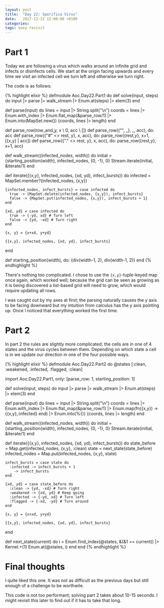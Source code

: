 ```yaml
---
layout: post
title:  "Day 22: Sporifica Virus"
date:   2017-12-22 12:00:00 +0100
categories:
tags: easy revisit
---
```

# Part 1
Today we are following a virus which walks around an infinite grid and infects
or disinfects cells. We start at the origin facing upwards and every time we
visit an infected cell we turn left and otherwise we turn right.

The code is as follows:

{% highlight elixir %}
defmodule Aoc.Day22.Part1 do
  def solve(input, steps) do
    input |> parse |> walk_stream |> Enum.at(steps) |> elem(3)
  end

  def parse(input) do
    lines = input |> String.split("\n")
    coords = lines |> Enum.with_index |> Enum.flat_map(&parse_row/1)
             |> Enum.into(MapSet.new())
    {coords, lines |> length}
  end

  def parse_row(row_and_y, x \\ 0, acc \\ [])
  def parse_row({"", _}, _, acc), do: acc
  def parse_row({"#" <> rest, y}, x, acc), do: parse_row({rest,y}, x+1, [{x,y} | acc])
  def parse_row({"." <> rest, y}, x, acc), do: parse_row({rest,y}, x+1, acc)

  def walk_stream({infected_nodes, width}) do
    initial = {starting_position(width), infected_nodes, {0, -1}, 0}
    Stream.iterate(initial, &iterate/1)
  end

  def iterate({{x,y}, infected_nodes, {xd, yd}, infect_bursts}) do
    infected = MapSet.member?(infected_nodes, {x,y})
   
    {infected_nodes, infect_bursts} = case infected do
      true -> {MapSet.delete(infected_nodes, {x,y}), infect_bursts}
      false -> {MapSet.put(infected_nodes, {x,y}), infect_bursts + 1}
    end

    {xd, yd} = case infected do
      true -> {-yd, xd} # Turn left
      false -> {yd, -xd} # Turn right
    end

    {x, y} = {x+xd, y+yd}

    {{x,y}, infected_nodes, {xd, yd}, infect_bursts}
  end

  def starting_position(width), do: {div(width-1, 2), div(width-1, 2)}
end
{% endhighlight %}

There's nothing too complicated. I chose to use the `{x,y}`-tuple-keyed map once
again, which worked well; because the grid can be seen as growing as it is being
discovered a list-based grid will need to grow, which would require updating all
rows.

I was caught out by my axes at first; the parsing naturally causes the y axis to
be facing downward but my intuition from calculus has the y axis pointing up.
Once I noticed that everything worked the first time.

# Part 2
In part 2 the rules are slightly more complicated; the cells are in one of 4
states and the virus cycles between them. Depending on which state a cell is in
we update our direction in one of the four possible ways.

{% highlight elixir %}
defmodule Aoc.Day22.Part2 do
  @states [:clean, :weakened, :infected, :flagged, :clean]

  import Aoc.Day22.Part1, only: [parse_row: 1, starting_position: 1]

  def solve(input, steps) do
    input |> parse |> walk_stream |> Enum.at(steps) |> elem(3)
  end

  def parse(input) do
    lines = input |> String.split("\n")
    coords = lines |> Enum.with_index |> Enum.flat_map(&parse_row/1)
             |> Enum.map(fn({x,y}) -> {{x,y},:infected} end) |> Enum.into(%{})
    {coords, lines |> length}
  end

  def walk_stream({infected_nodes, width}) do
    initial = {starting_position(width), infected_nodes, {0, -1}, 0}
    Stream.iterate(initial, &iterate/1)
  end

  def iterate({{x,y}, infected_nodes, {xd, yd}, infect_bursts}) do
    state_before = Map.get(infected_nodes, {x,y}, :clean)
    state = next_state(state_before)
    infected_nodes = Map.put(infected_nodes, {x,y}, state)
   
    infect_bursts = case state do
      :infected -> infect_bursts + 1
      _ -> infect_bursts
    end

    {xd, yd} = case state_before do
      :clean -> {yd, -xd} # Turn right
      :weakened -> {xd, yd} # Keep going
      :infected -> {-yd, xd} # Turn left
      :flagged -> {-xd, -yd} # Turn around
    end

    {x, y} = {x+xd, y+yd}

    {{x,y}, infected_nodes, {xd, yd}, infect_bursts}
  end

  def next_state(current) do
    i = Enum.find_index(@states, &(&1 == current)) |> Kernel.+(1)
    Enum.at(@states, i)
  end
end
{% endhighlight %}

# Final thoughts
I quite liked this one. It was not as difficult as the previous days but still
enough of a challenge to be worthwile.

This code is not too performant; solving part 2 takes about 10-15 seconds. I
might revisit this later to find out if it has to take that long.
